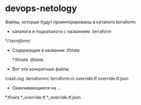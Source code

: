 # devops-netology
  
Файлы, которые будут проинторированы в каталоге terraform:

- каталоги и подкаталоги с названием .terraform
 
**/.terraform/*

- Содержащие в названии .tfstate

   *.tfstate
   *.tfstate.*

- Вот эти конкретные файлы
 
crash.log
.terraformrc
terraform.rc
override.tf
override.tf.json

- Оканчивающиеся на ...

*.tfvars
*_override.tf
*_override.tf.json
